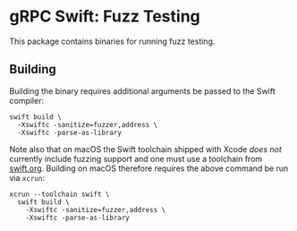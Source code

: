 # gRPC Swift: Fuzz Testing

This package contains binaries for running fuzz testing.

## Building

Building the binary requires additional arguments be passed to the Swift
compiler:

```
swift build \
  -Xswiftc -sanitize=fuzzer,address \
  -Xswiftc -parse-as-library
```

Note also that on macOS the Swift toolchain shipped with Xcode _does not_
currently include fuzzing support and one must use a toolchain
from [swift.org](https://swift.org/download/). Building on macOS therefore
requires the above command be run via `xcrun`:

```
xcrun --toolchain swift \
  swift build \
    -Xswiftc -sanitize=fuzzer,address \
    -Xswiftc -parse-as-library
```
